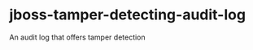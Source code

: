 jboss-tamper-detecting-audit-log
================================

An audit log that offers tamper detection